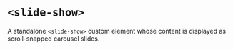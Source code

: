 # `<slide-show>`
A standalone `<slide-show>` custom element whose content is displayed as scroll-snapped carousel slides. 
